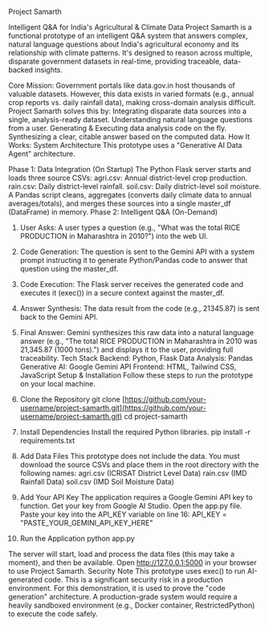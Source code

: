Project Samarth

Intelligent Q&A for India's Agricultural & Climate Data
Project Samarth is a functional prototype of an intelligent Q&A system that answers complex, natural language questions about India's agricultural economy and its relationship with climate patterns.
It's designed to reason across multiple, disparate government datasets in real-time, providing traceable, data-backed insights.

Core Mission:
Government portals like data.gov.in host thousands of valuable datasets. However, this data exists in varied formats (e.g., annual crop reports vs. daily rainfall data), making cross-domain analysis difficult.
Project Samarth solves this by:
Integrating disparate data sources into a single, analysis-ready dataset.
Understanding natural language questions from a user.
Generating & Executing data analysis code on the fly.
Synthesizing a clear, citable answer based on the computed data.
How It Works: System Architecture
This prototype uses a "Generative AI Data Agent" architecture.

Phase 1: Data Integration (On Startup)
The Python Flask server starts and loads three source CSVs:
agri.csv: Annual district-level crop production.
rain.csv: Daily district-level rainfall.
soil.csv: Daily district-level soil moisture.
A Pandas script cleans, aggregates (converts daily climate data to annual averages/totals), and merges these sources into a single master_df (DataFrame) in memory.
Phase 2: Intelligent Q&A (On-Demand)
1. User Asks: A user types a question (e.g., "What was the total RICE PRODUCTION in Maharashtra in 2010?") into the web UI.
2. Code Generation: The question is sent to the Gemini API with a system prompt instructing it to generate Python/Pandas code to answer that question using the master_df.
3. Code Execution: The Flask server receives the generated code and executes it (exec()) in a secure context against the master_df.
4. Answer Synthesis: The data result from the code (e.g., 21345.87) is sent back to the Gemini API.
5. Final Answer: Gemini synthesizes this raw data into a natural language answer (e.g., "The total RICE PRODUCTION in Maharashtra in 2010 was 21,345.87 (1000 tons).") and displays it to the user, providing full traceability.
Tech Stack
Backend: Python, Flask
Data Analysis: Pandas
Generative AI: Google Gemini API
Frontend: HTML, Tailwind CSS, JavaScript
Setup & Installation
Follow these steps to run the prototype on your local machine.
1. Clone the Repository
git clone [https://github.com/your-username/project-samarth.git](https://github.com/your-username/project-samarth.git)
cd project-samarth


2. Install Dependencies
Install the required Python libraries.
pip install -r requirements.txt


3. Add Data Files
This prototype does not include the data. You must download the source CSVs and place them in the root directory with the following names:
agri.csv (ICRISAT District Level Data)
rain.csv (IMD Rainfall Data)
soil.csv (IMD Soil Moisture Data)
4. Add Your API Key
The application requires a Google Gemini API key to function.
Get your key from Google AI Studio.
Open the app.py file.
Paste your key into the API_KEY variable on line 16:
API_KEY = "PASTE_YOUR_GEMINI_API_KEY_HERE"


5. Run the Application
python app.py


The server will start, load and process the data files (this may take a moment), and then be available.
Open http://127.0.0.1:5000 in your browser to use Project Samarth.
Security Note
This prototype uses exec() to run AI-generated code. This is a significant security risk in a production environment. For this demonstration, it is used to prove the "code generation" architecture. A production-grade system would require a heavily sandboxed environment (e.g., Docker container, RestrictedPython) to execute the code safely.
